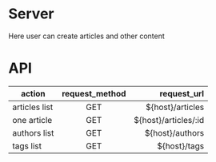 # Server

Here user can create articles and other content

# API

| action        | request_method | request_url          |
| ------------- |:--------------:| --------------------:|
| articles list | GET            | ${host}/articles     |
| one article   | GET            | ${host}/articles/:id |
| authors list  | GET            | ${host}/authors      |
| tags list     | GET            | ${host}/tags         |
